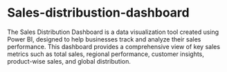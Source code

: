 # Sales-distribustion-dashboard
The Sales Distribution Dashboard is a data visualization tool created using Power BI, designed to help businesses track and analyze their sales performance. This dashboard provides a comprehensive view of key sales metrics such as total sales, regional performance, customer insights, product-wise sales, and global distribution.
